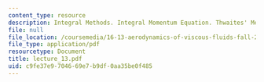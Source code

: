 ```yaml
---
content_type: resource
description: Integral Methods. Integral Momentum Equation. Thwaites' Method
file: null
file_location: /coursemedia/16-13-aerodynamics-of-viscous-fluids-fall-2003/c9fe37e9704669e7b9df0aa35be0f485_lecture_13.pdf
file_type: application/pdf
resourcetype: Document
title: lecture_13.pdf
uid: c9fe37e9-7046-69e7-b9df-0aa35be0f485
---
```

